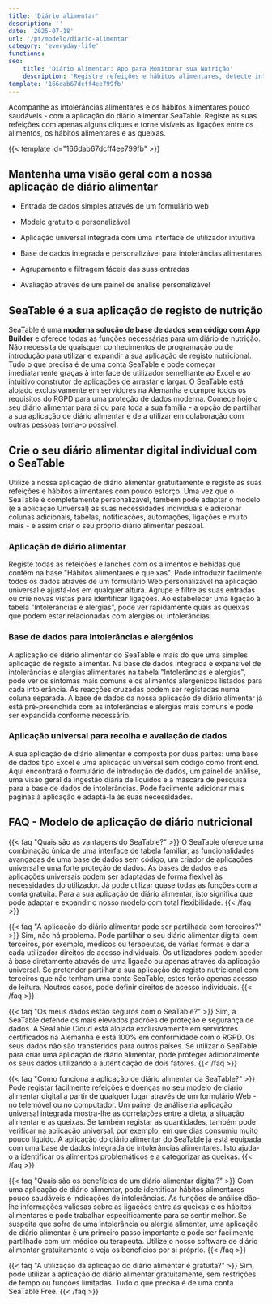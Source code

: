 ```yaml
---
title: 'Diário alimentar'
description: ''
date: '2025-07-18'
url: '/pt/modelo/diario-alimentar'
category: 'everyday-life'
functions:
seo:
    title: 'Diário Alimentar: App para Monitorar sua Nutrição'
    description: 'Registre refeições e hábitos alimentares, detecte intolerâncias e analise padrões usando o Diário Alimentar SeaTable.'
template: '166dab67dcff4ee799fb'
---
```


Acompanhe as intolerâncias alimentares e os hábitos alimentares pouco saudáveis - com a aplicação do diário alimentar SeaTable. Registe as suas refeições com apenas alguns cliques e torne visíveis as ligações entre os alimentos, os hábitos alimentares e as queixas.

{{< template id="166dab67dcff4ee799fb" >}}

## Mantenha uma visão geral com a nossa aplicação de diário alimentar

* Entrada de dados simples através de um formulário web

* Modelo gratuito e personalizável

* Aplicação universal integrada com uma interface de utilizador intuitiva

* Base de dados integrada e personalizável para intolerâncias alimentares

* Agrupamento e filtragem fáceis das suas entradas

* Avaliação através de um painel de análise personalizável

## SeaTable é a sua aplicação de registo de nutrição

SeaTable é uma **moderna solução de base de dados sem código com App Builder** e oferece todas as funções necessárias para um diário de nutrição. Não necessita de quaisquer conhecimentos de programação ou de introdução para utilizar e expandir a sua aplicação de registo nutricional. Tudo o que precisa é de uma conta SeaTable e pode começar imediatamente graças à interface de utilizador semelhante ao Excel e ao intuitivo construtor de aplicações de arrastar e largar. O SeaTable está alojado exclusivamente em servidores na Alemanha e cumpre todos os requisitos do RGPD para uma proteção de dados moderna. Comece hoje o seu diário alimentar para si ou para toda a sua família - a opção de partilhar a sua aplicação de diário alimentar e de a utilizar em colaboração com outras pessoas torna-o possível.

## Crie o seu diário alimentar digital individual com o SeaTable

Utilize a nossa aplicação de diário alimentar gratuitamente e registe as suas refeições e hábitos alimentares com pouco esforço. Uma vez que o SeaTable é completamente personalizável, também pode adaptar o modelo (e a aplicação Unversal) às suas necessidades individuais e adicionar colunas adicionais, tabelas, notificações, automações, ligações e muito mais - e assim criar o seu próprio diário alimentar pessoal.

### Aplicação de diário alimentar

Registe todas as refeições e lanches com os alimentos e bebidas que contêm na base "Hábitos alimentares e queixas". Pode introduzir facilmente todos os dados através de um formulário Web personalizável na aplicação universal e ajustá-los em qualquer altura. Agrupe e filtre as suas entradas ou crie novas vistas para identificar ligações. Ao estabelecer uma ligação à tabela "Intolerâncias e alergias", pode ver rapidamente quais as queixas que podem estar relacionadas com alergias ou intolerâncias.

### Base de dados para intolerâncias e alergénios

A aplicação de diário alimentar do SeaTable é mais do que uma simples aplicação de registo alimentar. Na base de dados integrada e expansível de intolerâncias e alergias alimentares na tabela "Intolerâncias e alergias", pode ver os sintomas mais comuns e os alimentos alergénicos listados para cada intolerância. As reacções cruzadas podem ser registadas numa coluna separada. A base de dados da nossa aplicação de diário alimentar já está pré-preenchida com as intolerâncias e alergias mais comuns e pode ser expandida conforme necessário.

### Aplicação universal para recolha e avaliação de dados

A sua aplicação de diário alimentar é composta por duas partes: uma base de dados tipo Excel e uma aplicação universal sem código como front end. Aqui encontrará o formulário de introdução de dados, um painel de análise, uma visão geral da ingestão diária de líquidos e a máscara de pesquisa para a base de dados de intolerâncias. Pode facilmente adicionar mais páginas à aplicação e adaptá-la às suas necessidades.

## FAQ - Modelo de aplicação de diário nutricional

{{< faq "Quais são as vantagens do SeaTable?" >}}
O SeaTable oferece uma combinação única de uma interface de tabela familiar, as funcionalidades avançadas de uma base de dados sem código, um criador de aplicações universal e uma forte proteção de dados. As bases de dados e as aplicações universais podem ser adaptadas de forma flexível às necessidades do utilizador. Já pode utilizar quase todas as funções com a conta gratuita. Para a sua aplicação de diário alimentar, isto significa que pode adaptar e expandir o nosso modelo com total flexibilidade.
{{< /faq >}}

{{< faq "A aplicação do diário alimentar pode ser partilhada com terceiros?" >}}
Sim, não há problema. Pode partilhar o seu diário alimentar digital com terceiros, por exemplo, médicos ou terapeutas, de várias formas e dar a cada utilizador direitos de acesso individuais. Os utilizadores podem aceder à base diretamente através de uma ligação ou apenas através da aplicação universal. Se pretender partilhar a sua aplicação de registo nutricional com terceiros que não tenham uma conta SeaTable, estes terão apenas acesso de leitura. Noutros casos, pode definir direitos de acesso individuais.
{{< /faq >}}

{{< faq "Os meus dados estão seguros com o SeaTable?" >}}
Sim, a SeaTable defende os mais elevados padrões de proteção e segurança de dados. A SeaTable Cloud está alojada exclusivamente em servidores certificados na Alemanha e está 100% em conformidade com o RGPD. Os seus dados não são transferidos para outros países. Se utilizar o SeaTable para criar uma aplicação de diário alimentar, pode proteger adicionalmente os seus dados utilizando a autenticação de dois fatores.
{{< /faq >}}

{{< faq "Como funciona a aplicação de diário alimentar da SeaTable?" >}}
Pode registar facilmente refeições e doenças no seu modelo de diário alimentar digital a partir de qualquer lugar através de um formulário Web - no telemóvel ou no computador. Um painel de análise na aplicação universal integrada mostra-lhe as correlações entre a dieta, a situação alimentar e as queixas. Se também registar as quantidades, também pode verificar na aplicação universal, por exemplo, em que dias consumiu muito pouco líquido. A aplicação do diário alimentar do SeaTable já está equipada com uma base de dados integrada de intolerâncias alimentares. Isto ajuda-o a identificar os alimentos problemáticos e a categorizar as queixas.
{{< /faq >}}

{{< faq "Quais são os benefícios de um diário alimentar digital?" >}}
Com uma aplicação de diário alimentar, pode identificar hábitos alimentares pouco saudáveis e indicações de intolerâncias. As funções de análise dão-lhe informações valiosas sobre as ligações entre as queixas e os hábitos alimentares e pode trabalhar especificamente para se sentir melhor. Se suspeita que sofre de uma intolerância ou alergia alimentar, uma aplicação de diário alimentar é um primeiro passo importante e pode ser facilmente partilhado com um médico ou terapeuta. Utilize o nosso software de diário alimentar gratuitamente e veja os benefícios por si próprio.
{{< /faq >}}

{{< faq "A utilização da aplicação do diário alimentar é gratuita?" >}}
Sim, pode utilizar a aplicação do diário alimentar gratuitamente, sem restrições de tempo ou funções limitadas. Tudo o que precisa é de uma conta SeaTable Free.
{{< /faq >}}